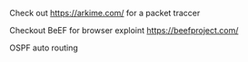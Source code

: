 Check out https://arkime.com/ for a packet traccer

Checkout BeEF for browser exploint  https://beefproject.com/

OSPF auto routing